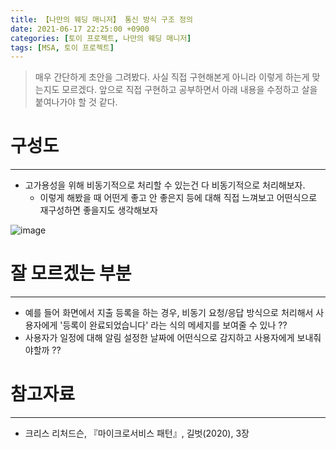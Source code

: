 ```yaml
---
title: 【나만의 웨딩 매니저】 통신 방식 구조 정의
date: 2021-06-17 22:25:00 +0900
categories: [토이 프로젝트, 나만의 웨딩 매니저]
tags: [MSA, 토이 프로젝트]
---
```


> 매우 간단하게 초안을 그려봤다. 사실 직접 구현해본게 아니라 이렇게 하는게 맞는지도 모르겠다.
> 앞으로 직접 구현하고 공부하면서 아래 내용을 수정하고 살을 붙여나가야 할 것 같다.

# 구성도
---
- 고가용성을 위해 비동기적으로 처리할 수 있는건 다 비동기적으로 처리해보자.
  - 이렇게 해봤을 때 어떤게 좋고 안 좋은지 등에 대해 직접 느껴보고 어떤식으로 재구성하면 좋을지도 생각해보자

![image](https://user-images.githubusercontent.com/64415489/125468271-93f49d30-d99a-4333-98f4-8dae5c39e660.png)

# 잘 모르겠는 부분
---
- 예를 들어 화면에서 지출 등록을 하는 경우, 비동기 요청/응답 방식으로 처리해서 사용자에게 '등록이 완료되었습니다' 라는 식의
메세지를 보여줄 수 있나 ??
- 사용자가 일정에 대해 알림 설정한 날짜에 어떤식으로 감지하고 사용자에게 보내줘야할까 ??

# 참고자료
---
- 크리스 리처드슨, 『마이크로서비스 패턴』, 길벗(2020), 3장
